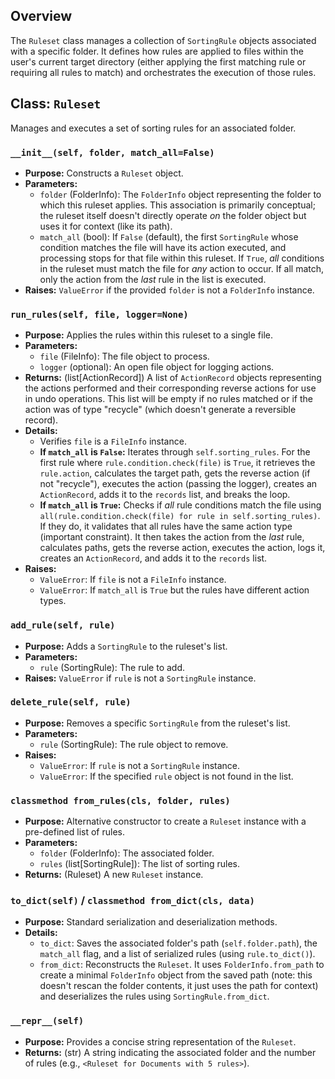 ## Overview

The `Ruleset` class manages a collection of `SortingRule` objects associated with a specific folder. It defines how rules are applied to files within the user's current target directory (either applying the first matching rule or requiring all rules to match) and orchestrates the execution of those rules.

## Class: `Ruleset`

Manages and executes a set of sorting rules for an associated folder.

### `__init__(self, folder, match_all=False)`

-   **Purpose:** Constructs a `Ruleset` object.
-   **Parameters:**
    -   `folder` (FolderInfo): The `FolderInfo` object representing the folder to which this ruleset applies. This association is primarily conceptual; the ruleset itself doesn't directly operate *on* the folder object but uses it for context (like its path).
    -   `match_all` (bool): If `False` (default), the first `SortingRule` whose condition matches the file will have its action executed, and processing stops for that file within this ruleset. If `True`, *all* conditions in the ruleset must match the file for *any* action to occur. If all match, only the action from the *last* rule in the list is executed.
-   **Raises:** `ValueError` if the provided `folder` is not a `FolderInfo` instance.

### `run_rules(self, file, logger=None)`

-   **Purpose:** Applies the rules within this ruleset to a single file.
-   **Parameters:**
    -   `file` (FileInfo): The file object to process.
    -   `logger` (optional): An open file object for logging actions.
-   **Returns:** (list[ActionRecord]) A list of `ActionRecord` objects representing the actions performed and their corresponding reverse actions for use in undo operations. This list will be empty if no rules matched or if the action was of type "recycle" (which doesn't generate a reversible record).
-   **Details:**
    -   Verifies `file` is a `FileInfo` instance.
    -   **If `match_all` is `False`:** Iterates through `self.sorting_rules`. For the first rule where `rule.condition.check(file)` is `True`, it retrieves the `rule.action`, calculates the target path, gets the reverse action (if not "recycle"), executes the action (passing the logger), creates an `ActionRecord`, adds it to the `records` list, and breaks the loop.
    -   **If `match_all` is `True`:** Checks if *all* rule conditions match the file using `all(rule.condition.check(file) for rule in self.sorting_rules)`. If they do, it validates that all rules have the same action type (important constraint). It then takes the action from the *last* rule, calculates paths, gets the reverse action, executes the action, logs it, creates an `ActionRecord`, and adds it to the `records` list.
-   **Raises:**
    -   `ValueError`: If `file` is not a `FileInfo` instance.
    -   `ValueError`: If `match_all` is `True` but the rules have different action types.

### `add_rule(self, rule)`

-   **Purpose:** Adds a `SortingRule` to the ruleset's list.
-   **Parameters:**
    -   `rule` (SortingRule): The rule to add.
-   **Raises:** `ValueError` if `rule` is not a `SortingRule` instance.

### `delete_rule(self, rule)`

-   **Purpose:** Removes a specific `SortingRule` from the ruleset's list.
-   **Parameters:**
    -   `rule` (SortingRule): The rule object to remove.
-   **Raises:**
    -   `ValueError`: If `rule` is not a `SortingRule` instance.
    -   `ValueError`: If the specified `rule` object is not found in the list.

### `classmethod from_rules(cls, folder, rules)`

-   **Purpose:** Alternative constructor to create a `Ruleset` instance with a pre-defined list of rules.
-   **Parameters:**
    -   `folder` (FolderInfo): The associated folder.
    -   `rules` (list[SortingRule]): The list of sorting rules.
-   **Returns:** (Ruleset) A new `Ruleset` instance.

### `to_dict(self)` / `classmethod from_dict(cls, data)`

-   **Purpose:** Standard serialization and deserialization methods.
-   **Details:**
    -   `to_dict`: Saves the associated folder's path (`self.folder.path`), the `match_all` flag, and a list of serialized rules (using `rule.to_dict()`).
    -   `from_dict`: Reconstructs the `Ruleset`. It uses `FolderInfo.from_path` to create a minimal `FolderInfo` object from the saved path (note: this doesn't rescan the folder contents, it just uses the path for context) and deserializes the rules using `SortingRule.from_dict`.

### `__repr__(self)`

-   **Purpose:** Provides a concise string representation of the `Ruleset`.
-   **Returns:** (str) A string indicating the associated folder and the number of rules (e.g., `<Ruleset for Documents with 5 rules>`).